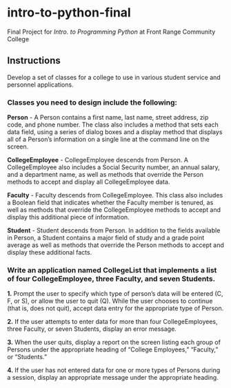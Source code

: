 # intro-to-python-final
Final Project for _Intro. to Programming Python_ at Front Range Community College

## Instructions
Develop a set of classes for a college to use in various student service and personnel applications. 

### Classes you need to design include the following:

**Person** - A Person contains a first name, last name, street address, zip code, and phone number. The class also includes a method that sets each data field, using a series of dialog boxes and a display method that displays all of a Person’s information on a single line at the command line on the screen.

**CollegeEmployee** - CollegeEmployee descends from Person. A CollegeEmployee also includes a Social Security number, an annual salary, and a department name, as well as methods that override the Person methods to accept and display all CollegeEmployee data.

**Faculty** - Faculty descends from CollegeEmployee. This class also includes a Boolean field that indicates whether the Faculty member is tenured, as well as methods that override the CollegeEmployee methods to accept and display this additional piece of information.

**Student** - Student descends from Person. In addition to the fields available in Person, a Student contains a major field of study and a grade point average as well as methods that override the Person methods to accept and display these additional facts.

### Write an application named CollegeList that implements a list of four CollegeEmployee, three Faculty, and seven Students. 

**1.** Prompt the user to specify which type of person’s data will be entered (C, F, or S), or allow the user to quit (Q). While the user chooses to continue (that is, does not quit), accept data entry for the appropriate type of Person. 

**2.** If the user attempts to enter data for more than four CollegeEmployees, three Faculty, or seven Students, display an error message. 

**3.** When the user quits, display a report on the screen listing each group of Persons under the appropriate heading of “College Employees,” “Faculty,” or “Students.” 

**4.** If the user has not entered data for one or more types of Persons during a session, display an appropriate message under the appropriate heading.
